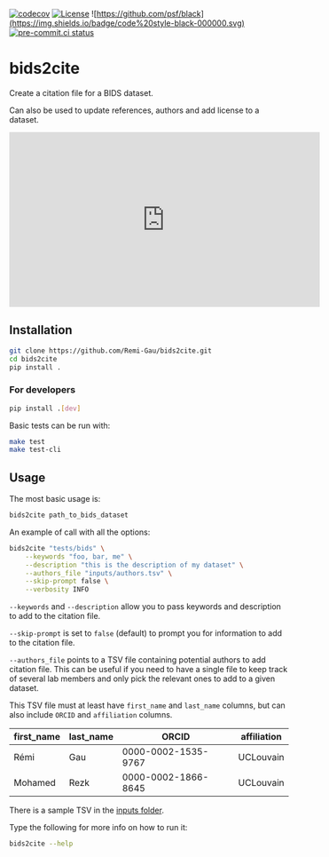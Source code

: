 [![codecov](https://codecov.io/gh/Remi-Gau/bids2cite/branch/main/graph/badge.svg?token=UBE490738A)](https://codecov.io/gh/Remi-Gau/bids2cite)
[![License](https://img.shields.io/badge/license-GPL3-blue.svg)](./LICENSE)
![https://github.com/psf/black](https://img.shields.io/badge/code%20style-black-000000.svg)
[![pre-commit.ci status](https://results.pre-commit.ci/badge/github/Remi-Gau/bids2cite/main.svg)](https://results.pre-commit.ci/latest/github/Remi-Gau/bids2cite/main)

# bids2cite

Create a citation file for a BIDS dataset.

Can also be used to update references, authors and add license to a dataset.

<iframe
width="560"
height="315"
src="https://www.youtube.com/embed/BXSW5KGoQRY"
title="YouTube video player"
frameborder="0"
allow="accelerometer; autoplay; clipboard-write; encrypted-media; gyroscope; picture-in-picture" allowfullscreen>
</iframe>

## Installation

```bash
git clone https://github.com/Remi-Gau/bids2cite.git
cd bids2cite
pip install .
```

### For developers

```bash
pip install .[dev]
```

Basic tests can be run with:

```bash
make test
make test-cli
```

## Usage

The most basic usage is:

```bash
bids2cite path_to_bids_dataset
```

An example of call with all the options:

```bash
bids2cite "tests/bids" \
    --keywords "foo, bar, me" \
    --description "this is the description of my dataset" \
    --authors_file "inputs/authors.tsv" \
    --skip-prompt false \
    --verbosity INFO
```

`--keywords` and `--description` allow you to pass keywords and description to
add to the citation file.

`--skip-prompt` is set to `false` (default) to prompt you for information to add
to the citation file.

`--authors_file` points to a TSV file containing potential authors to add
citation file. This can be useful if you need to have a single file to keep
track of several lab members and only pick the relevant ones to add to a given
dataset.

This TSV file must at least have `first_name` and `last_name` columns, but can
also include `ORCID` and `affiliation` columns.

| first_name | last_name | ORCID               | affiliation |
| ---------- | --------- | ------------------- | ----------- |
| Rémi       | Gau       | 0000-0002-1535-9767 | UCLouvain   |
| Mohamed    | Rezk      | 0000-0002-1866-8645 | UCLouvain   |

There is a sample TSV in the [inputs folder](./inputs).

Type the following for more info on how to run it:

```bash
bids2cite --help
```
